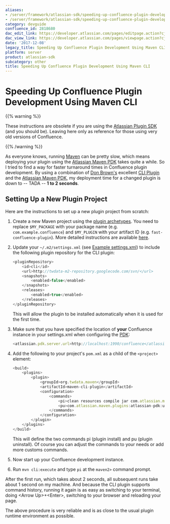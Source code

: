 ```yaml
---
aliases:
- /server/framework/atlassian-sdk/speeding-up-confluence-plugin-development-using-maven-cli-2818680.html
- /server/framework/atlassian-sdk/speeding-up-confluence-plugin-development-using-maven-cli-2818680.md
category: devguide
confluence_id: 2818680
dac_edit_link: https://developer.atlassian.com/pages/editpage.action?cjm=wozere&pageId=2818680
dac_view_link: https://developer.atlassian.com/pages/viewpage.action?cjm=wozere&pageId=2818680
date: '2017-12-08'
legacy_title: Speeding Up Confluence Plugin Development Using Maven CLI
platform: server
product: atlassian-sdk
subcategory: other
title: Speeding Up Confluence Plugin Development Using Maven CLI
---
```

# Speeding Up Confluence Plugin Development Using Maven CLI

{{% warning %}}

These instructions are obsolete if you are using the <a href="/pages/createpage.action?spaceKey=DOCS&amp;title=Atlassian+Plugin+SDK&amp;linkCreation=true&amp;fromPageId=2818680" class="createlink">Atlassian Plugin SDK</a> (and you should be). Leaving here only as reference for those using very old versions of Confluence.

{{% /warning %}}

As everyone knows, running <a href="http://maven.apache.org/" class="external-link">Maven</a> can be pretty slow, which means deploying your plugin using the <a href="http://confluence.atlassian.com/display/DEVNET/Atlassian+Maven+PDK" class="external-link">Atlassian Maven PDK</a> takes quite a while. So I tried to find a way for faster turnaround times in Confluence plugin development. By using a combination of <a href="http://www.jroller.com/mrdon/" class="external-link">Don Brown's</a> excellent <a href="http://github.com/mrdon/maven-cli-plugin/wikis" class="external-link">CLI Plugin</a> and the [Atlassian Maven PDK](/server/framework/atlassian-sdk/Loading...), my deployment time for a changed plugin is down to -- TADA -- **1 to 2 seconds**.

## Setting Up a New Plugin Project

Here are the instructions to set up a new plugin project from scratch:

1.  Create a new Maven project using the [plugin archetypes](/server/framework/atlassian-sdk/atlassian-plugin-archetypes#confluence). You need to replace `$MY_PACKAGE` with your package name (e.g. `com.example.confluence`) and `$MY_PLUGIN` with your artifact ID (e.g. `fast-confluence-plugin`). More detailed instructions are available <a href="#here" class="unresolved">here</a>.
2.  Update your `~/.m2/settings.xml` (see [Example settings.xml](/server/framework/atlassian-sdk/example-settings-xml)) to include the following plugin repository for the CLI plugin:
    ``` javascript
    <pluginRepository>
        <id>cli</id>
        <url>http://twdata-m2-repository.googlecode.com/svn/</url>
        <snapshots>
            <enabled>false</enabled>
        </snapshots>
        <releases>
            <enabled>true</enabled>
        </releases>
    </pluginRepository>
    ```

    This will allow the plugin to be installed automatically when it is used for the first time.
3.  Make sure that you have specified the location of **your** Confluence instance in your settings.xml when configuring the [PDK](/server/framework/atlassian-sdk/Loading...):
    ``` javascript
    <atlassian.pdk.server.url>http://localhost:1990/confluence</atlassian.pdk.server.url>
    ```

4.  Add the following to your project's `pom.xml` as a child of the `<project>` element:
    ``` javascript
    <build>
        <plugins>
            <plugin>
                <groupId>org.twdata.maven</groupId>
                <artifactId>maven-cli-plugin</artifactId>
                <configuration>
                    <commands>
                        <pi>clean resources compile jar com.atlassian.maven.plugins:atlassian-pdk:install</pi>
                        <pu>com.atlassian.maven.plugins:atlassian-pdk:uninstall</pu>
                    </commands>
                </configuration>
            </plugin>
        </plugins>
    </build>
    ```

    This will define the two commands pi (plugin install) and pu (plugin uninstall). Of course you can adjust the commands to your needs or add more customs commands.
5.  Now start up your Confluence development instance.
6.  Run `mvn cli:execute` and type `pi` at the `maven2>` command prompt.

After the first run, which takes about 2 seconds, all subsequent runs take about 1 second on my machine. And because the CLI plugin supports command history, running it again is as easy as switching to your terminal, doing &lt;Arrow Up&gt;+&lt;Enter&gt;, switching to your browser and reloading your page.

The above procedure is very reliable and is as close to the usual plugin runtime environment as possible.




































































































































